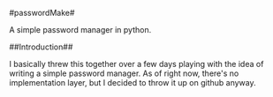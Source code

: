 #passwordMake#

A simple password manager in python.

##Introduction##

I basically threw this together over a few days playing with the idea of writing a simple password manager.  As of right now, there's no implementation layer, but I decided to throw it up on github anyway.
